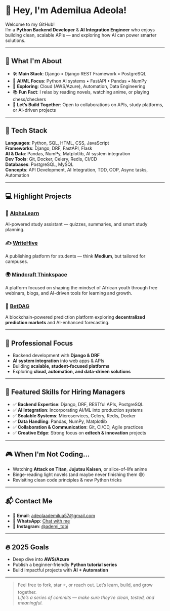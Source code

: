 # 👋 Hey, I'm Ademilua Adeola!

Welcome to my GitHub!  
I’m a **Python Backend Developer** & **AI Integration Engineer** who enjoys building clean, scalable APIs — and exploring how AI can power smarter solutions.

---

## 🚀 What I'm About

- 🛠 **Main Stack**: Django • Django REST Framework • PostgreSQL  
- 🤖 **AI/ML Focus**: Python AI systems • FastAPI • Pandas • NumPy  
- 🧪 **Exploring**: Cloud (AWS/Azure), Automation, Data Engineering  
- 📚 **Fun Fact**: I relax by reading novels, watching anime, or playing chess/checkers  
- 💬 **Let’s Build Together**: Open to collaborations on APIs, study platforms, or AI-driven projects

---

## 🧰 Tech Stack

**Languages**: Python, SQL, HTML, CSS, JavaScript  
**Frameworks**: Django, DRF, FastAPI, Flask  
**AI & Data**: Pandas, NumPy, Matplotlib, AI system integration  
**Dev Tools**: Git, Docker, Celery, Redis, CI/CD  
**Databases**: PostgreSQL, MySQL  
**Concepts**: API Development, AI Integration, TDD, OOP, Async tasks, Automation

---

## 💻 Highlight Projects

### 🧠 [AlphaLearn](https://github.com/AdemiluaAdeola/django_exam_assistant)  
AI-powered study assistant — quizzes, summaries, and smart study planning.


### ✍️ [WriteHive](https://github.com/AdemiluaAdeola/django_blog_api)  
A publishing platform for students — think **Medium**, but tailored for campuses.

### 🌍 [Mindcraft Thinkspace](https://mindcraft-thinkspace.onrender.com/)
A platform focused on shaping the mindset of African youth through free webinars, blogs, and AI-driven tools for learning and growth.

### 🔗 [BetDAG](https://betdag.vercel.app/)
A blockchain-powered prediction platform exploring **decentralized prediction markets** and AI-enhanced forecasting.

---

## 🎯 Professional Focus

- Backend development with **Django & DRF**  
- **AI system integration** into web apps & APIs  
- Building **scalable, student-focused platforms**  
- Exploring **cloud, automation, and data-driven solutions**

---

## 🌟 Featured Skills for Hiring Managers

- ✅ **Backend Expertise**: Django, DRF, RESTful APIs, PostgreSQL  
- ✅ **AI Integration**: Incorporating AI/ML into production systems  
- ✅ **Scalable Systems**: Microservices, Celery, Redis, Docker  
- ✅ **Data Handling**: Pandas, NumPy, Matplotlib  
- ✅ **Collaboration & Communication**: Git, CI/CD, Agile practices  
- ✅ **Creative Edge**: Strong focus on **edtech & innovation** projects

---

## 🎮 When I'm Not Coding...

- Watching **Attack on Titan**, **Jujutsu Kaisen**, or slice-of-life anime  
- Binge-reading light novels (and maybe never finishing them 😅)  
- Revisiting clean code principles & new Python tricks

---

## 📬 Contact Me

- 📩 **Email**: adeolaademilua57@gmail.com  
- 💬 **WhatsApp**: [Chat with me](https://wa.link/7nl42u)  
- 📸 **Instagram**: [@ademi_tobi](https://www.instagram.com/ademi_tobi/)

---

## 🔥 2025 Goals

- Deep dive into **AWS/Azure**  
- Publish a beginner-friendly **Python tutorial series**  
- Build impactful projects with **AI + Automation**  

---

> Feel free to fork, star ⭐, or reach out. Let’s learn, build, and grow together.  
> _Life’s a series of commits — make sure they’re clean, tested, and meaningful._
